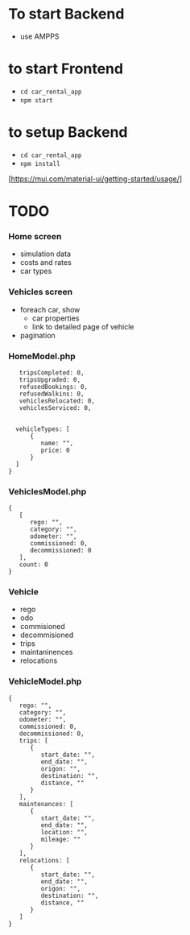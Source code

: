 # To start Backend
- use AMPPS

# to start Frontend
- `cd car_rental_app`
- `npm start`


# to setup Backend
- `cd car_rental_app`
- `npm install`


[https://mui.com/material-ui/getting-started/usage/]

# TODO
### Home screen
 - simulation data
 - costs and rates
 - car types

### Vehicles screen
 - foreach car, show
   - car properties
   - link to detailed page of vehicle
 - pagination

### HomeModel.php
 ```{ 
    tripsCompleted: 0,
    tripsUpgraded: 0,
    refusedBookings: 0,
    refusedWalkins: 0,
    vehiclesRelocated: 0,
    vehiclesServiced: 0,
 

   vehicleTypes: [
       {
          name: "",
          price: 0
       }
   ]
}
```

### VehiclesModel.php
```
{
   [
      rego: "",
      category: "",
      odometer: "",
      commissioned: 0,
      decommissioned: 0
   ],
   count: 0
}
```
### Vehicle
- rego
- odo
- commisioned
- decommisioned
- trips
- maintaninences
- relocations

### VehicleModel.php
```
{
   rego: "",
   category: "",
   odometer: "",
   commissioned: 0,
   decommissioned: 0,
   trips: [
      {
         start_date: "",
         end_date: "",
         origon: "",
         destination: "",
         distance, ""
      }
   ],
   maintenances: [
      {
         start_date: "",
         end_date: "",
         location: "",
         mileage: ""
      }
   ],
   relocations: [
      {
         start_date: "",
         end_date: "",
         origon: "",
         destination: "",
         distance, ""
      }
   ]
}
```
